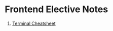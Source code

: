# Frontend Elective Notes
1. [Terminal Cheatsheet](https://github.com/jofhatkea/front-end/blob/master/terminal-cheatsheet.md)